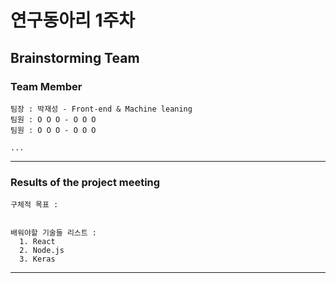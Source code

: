 연구동아리 1주차
================

Brainstorming Team
------------------

### Team Member

```
팀장 : 박재성 - Front-end & Machine leaning
팀원 : O O O - O O O
팀원 : O O O - O O O

...

```

---

### Results of the project meeting

```
구체적 목표 :


배워야할 기술들 리스트 :
  1. React
  2. Node.js
  3. Keras

```

---

